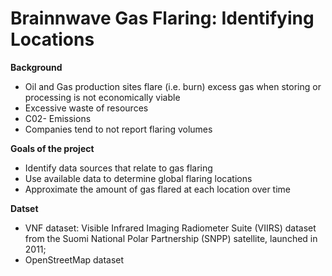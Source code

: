 # Brainnwave Gas Flaring: Identifying Locations  

**Background** 
- Oil and Gas production sites flare (i.e. burn) excess gas when storing or processing is not economically viable
- Excessive waste of resources
- C02- Emissions
- Companies tend to not report flaring volumes

**Goals of the project**
- Identify data sources that relate to gas flaring 
- Use available data to determine global flaring locations 
- Approximate the amount of gas flared at each location over time

**Datset**
- VNF dataset: Visible Infrared Imaging Radiometer Suite (VIIRS) dataset from the Suomi National Polar Partnership (SNPP) satellite, launched in 2011;
- OpenStreetMap dataset
